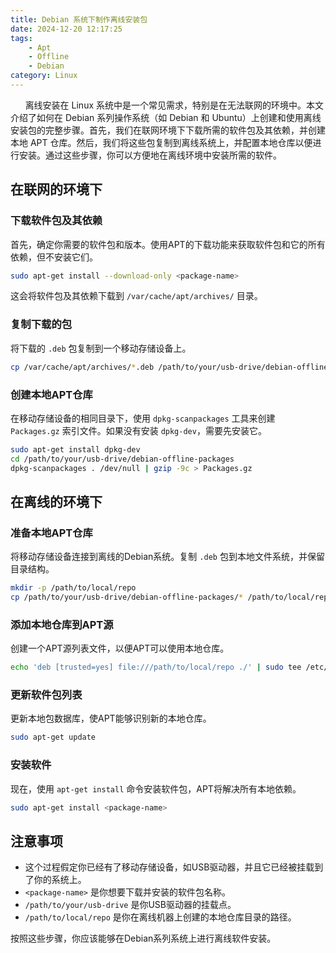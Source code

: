 ```yaml
---
title: Debian 系统下制作离线安装包
date: 2024-12-20 12:17:25
tags:
    - Apt
    - Offline
    - Debian
category: Linux
---
```


&nbsp;&nbsp;&nbsp;&nbsp;&nbsp;&nbsp;离线安装在 Linux 系统中是一个常见需求，特别是在无法联网的环境中。本文介绍了如何在 Debian 系列操作系统（如 Debian 和 Ubuntu）上创建和使用离线安装包的完整步骤。首先，我们在联网环境下下载所需的软件包及其依赖，并创建本地 APT 仓库。然后，我们将这些包复制到离线系统上，并配置本地仓库以便进行安装。通过这些步骤，你可以方便地在离线环境中安装所需的软件。

<!-- more -->

## 在联网的环境下

### 下载软件包及其依赖

首先，确定你需要的软件包和版本。使用APT的下载功能来获取软件包和它的所有依赖，但不安装它们。

```bash
sudo apt-get install --download-only <package-name>
```

这会将软件包及其依赖下载到 `/var/cache/apt/archives/` 目录。

### 复制下载的包

将下载的 `.deb` 包复制到一个移动存储设备上。

```bash
cp /var/cache/apt/archives/*.deb /path/to/your/usb-drive/debian-offline-packages
```


### 创建本地APT仓库

在移动存储设备的相同目录下，使用 `dpkg-scanpackages` 工具来创建 `Packages.gz` 索引文件。如果没有安装 `dpkg-dev`，需要先安装它。

```bash
sudo apt-get install dpkg-dev
cd /path/to/your/usb-drive/debian-offline-packages
dpkg-scanpackages . /dev/null | gzip -9c > Packages.gz
```

## 在离线的环境下

### 准备本地APT仓库

将移动存储设备连接到离线的Debian系统。复制 `.deb` 包到本地文件系统，并保留目录结构。

```bash
mkdir -p /path/to/local/repo
cp /path/to/your/usb-drive/debian-offline-packages/* /path/to/local/repo
```

### 添加本地仓库到APT源

创建一个APT源列表文件，以便APT可以使用本地仓库。

```bash
echo 'deb [trusted=yes] file:///path/to/local/repo ./' | sudo tee /etc/apt/sources.list.d/local-offline-repo.list
```

### 更新软件包列表

更新本地包数据库，使APT能够识别新的本地仓库。

```bash
sudo apt-get update
```

### 安装软件

现在，使用 `apt-get install` 命令安装软件包，APT将解决所有本地依赖。

```bash
sudo apt-get install <package-name>
```

## 注意事项

- 这个过程假定你已经有了移动存储设备，如USB驱动器，并且它已经被挂载到了你的系统上。
- `<package-name>` 是你想要下载并安装的软件包名称。
- `/path/to/your/usb-drive` 是你USB驱动器的挂载点。
- `/path/to/local/repo` 是你在离线机器上创建的本地仓库目录的路径。

按照这些步骤，你应该能够在Debian系列系统上进行离线软件安装。



